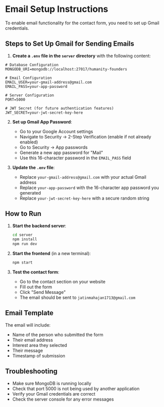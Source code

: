 # Email Setup Instructions

To enable email functionality for the contact form, you need to set up Gmail credentials.

## Steps to Set Up Gmail for Sending Emails

1. **Create a `.env` file in the `server` directory** with the following content:

```env
# Database Configuration
MONGODB_URI=mongodb://localhost:27017/humanity-founders

# Email Configuration
EMAIL_USER=your-gmail-address@gmail.com
EMAIL_PASS=your-app-password

# Server Configuration
PORT=5000

# JWT Secret (for future authentication features)
JWT_SECRET=your-jwt-secret-key-here
```

2. **Set up Gmail App Password**:
   - Go to your Google Account settings
   - Navigate to Security → 2-Step Verification (enable if not already enabled)
   - Go to Security → App passwords
   - Generate a new app password for "Mail"
   - Use this 16-character password in the `EMAIL_PASS` field

3. **Update the `.env` file**:
   - Replace `your-gmail-address@gmail.com` with your actual Gmail address
   - Replace `your-app-password` with the 16-character app password you generated
   - Replace `your-jwt-secret-key-here` with a secure random string

## How to Run

1. **Start the backend server**:
   ```bash
   cd server
   npm install
   npm run dev
   ```

2. **Start the frontend** (in a new terminal):
   ```bash
   npm start
   ```

3. **Test the contact form**:
   - Go to the contact section on your website
   - Fill out the form
   - Click "Send Message"
   - The email should be sent to `jatinmahajan1713@gmail.com`

## Email Template

The email will include:
- Name of the person who submitted the form
- Their email address
- Interest area they selected
- Their message
- Timestamp of submission

## Troubleshooting

- Make sure MongoDB is running locally
- Check that port 5000 is not being used by another application
- Verify your Gmail credentials are correct
- Check the server console for any error messages 